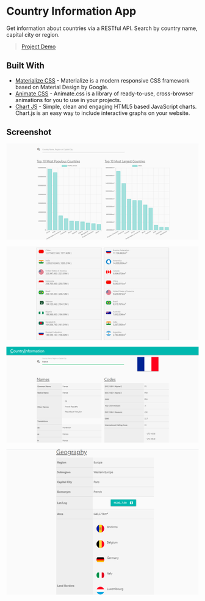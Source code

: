 # Country Information App

Get information about countries via a RESTful API. Search by country name, capital city or region.

> [Project Demo](https://countryinformation.netlify.app)

## Built With

* [Materialize CSS](https://materializecss.com/) - Materialize is a modern responsive CSS framework based on Material Design by Google.
* [Animate CSS](https://animate.style/) - Animate.css is a library of ready-to-use, cross-browser animations for you to use in your projects.
* [Chart JS](https://www.chartjs.org/) - Simple, clean and engaging HTML5 based JavaScript charts. Chart.js is an easy way to include interactive graphs on your website.

## Screenshot

![](images/image-1.png)

![](images/image-2.png)

![](images/image-3.png)

![](images/image-4.png)
